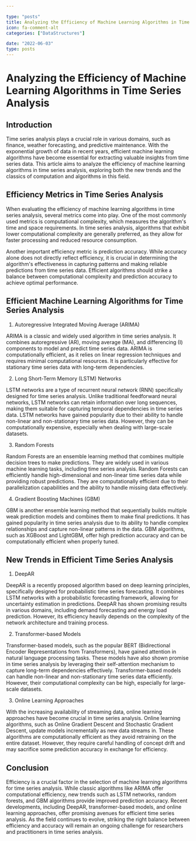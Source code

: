 ```yaml
---

type: "posts"
title: Analyzing the Efficiency of Machine Learning Algorithms in Time Series Analysis
icon: fa-comment-alt
categories: ["DataStructures"]

date: "2022-06-03"
type: posts
---
```





# Analyzing the Efficiency of Machine Learning Algorithms in Time Series Analysis

## Introduction

Time series analysis plays a crucial role in various domains, such as finance, weather forecasting, and predictive maintenance. With the exponential growth of data in recent years, efficient machine learning algorithms have become essential for extracting valuable insights from time series data. This article aims to analyze the efficiency of machine learning algorithms in time series analysis, exploring both the new trends and the classics of computation and algorithms in this field.

## Efficiency Metrics in Time Series Analysis

When evaluating the efficiency of machine learning algorithms in time series analysis, several metrics come into play. One of the most commonly used metrics is computational complexity, which measures the algorithm's time and space requirements. In time series analysis, algorithms that exhibit lower computational complexity are generally preferred, as they allow for faster processing and reduced resource consumption.

Another important efficiency metric is prediction accuracy. While accuracy alone does not directly reflect efficiency, it is crucial in determining the algorithm's effectiveness in capturing patterns and making reliable predictions from time series data. Efficient algorithms should strike a balance between computational complexity and prediction accuracy to achieve optimal performance.

## Efficient Machine Learning Algorithms for Time Series Analysis

1. Autoregressive Integrated Moving Average (ARIMA)

ARIMA is a classic and widely used algorithm in time series analysis. It combines autoregressive (AR), moving average (MA), and differencing (I) components to model and predict time series data. ARIMA is computationally efficient, as it relies on linear regression techniques and requires minimal computational resources. It is particularly effective for stationary time series data with long-term dependencies.

2. Long Short-Term Memory (LSTM) Networks

LSTM networks are a type of recurrent neural network (RNN) specifically designed for time series analysis. Unlike traditional feedforward neural networks, LSTM networks can retain information over long sequences, making them suitable for capturing temporal dependencies in time series data. LSTM networks have gained popularity due to their ability to handle non-linear and non-stationary time series data. However, they can be computationally expensive, especially when dealing with large-scale datasets.

3. Random Forests

Random Forests are an ensemble learning method that combines multiple decision trees to make predictions. They are widely used in various machine learning tasks, including time series analysis. Random Forests can efficiently handle high-dimensional and non-linear time series data while providing robust predictions. They are computationally efficient due to their parallelization capabilities and the ability to handle missing data effectively.

4. Gradient Boosting Machines (GBM)

GBM is another ensemble learning method that sequentially builds multiple weak prediction models and combines them to make final predictions. It has gained popularity in time series analysis due to its ability to handle complex relationships and capture non-linear patterns in the data. GBM algorithms, such as XGBoost and LightGBM, offer high prediction accuracy and can be computationally efficient when properly tuned.

## New Trends in Efficient Time Series Analysis

1. DeepAR

DeepAR is a recently proposed algorithm based on deep learning principles, specifically designed for probabilistic time series forecasting. It combines LSTM networks with a probabilistic forecasting framework, allowing for uncertainty estimation in predictions. DeepAR has shown promising results in various domains, including demand forecasting and energy load prediction. However, its efficiency heavily depends on the complexity of the network architecture and training process.

2. Transformer-based Models

Transformer-based models, such as the popular BERT (Bidirectional Encoder Representations from Transformers), have gained attention in natural language processing tasks. These models have also shown promise in time series analysis by leveraging their self-attention mechanism to capture long-term dependencies effectively. Transformer-based models can handle non-linear and non-stationary time series data efficiently. However, their computational complexity can be high, especially for large-scale datasets.

3. Online Learning Approaches

With the increasing availability of streaming data, online learning approaches have become crucial in time series analysis. Online learning algorithms, such as Online Gradient Descent and Stochastic Gradient Descent, update models incrementally as new data streams in. These algorithms are computationally efficient as they avoid retraining on the entire dataset. However, they require careful handling of concept drift and may sacrifice some prediction accuracy in exchange for efficiency.

## Conclusion

Efficiency is a crucial factor in the selection of machine learning algorithms for time series analysis. While classic algorithms like ARIMA offer computational efficiency, new trends such as LSTM networks, random forests, and GBM algorithms provide improved prediction accuracy. Recent developments, including DeepAR, transformer-based models, and online learning approaches, offer promising avenues for efficient time series analysis. As the field continues to evolve, striking the right balance between efficiency and accuracy will remain an ongoing challenge for researchers and practitioners in time series analysis.